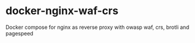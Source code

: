 # docker-nginx-waf-crs
Docker compose for nginx as reverse proxy with owasp waf, crs, brotli and pagespeed
